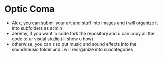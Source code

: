 # Optic Coma

- Alex, you can submit your art and stuff into images and i will organize it into subfolders as admin
- Jeremy, if you want to code fork the repository and u can copy all the code to ur visual studio (ill show u how)
- otherwise, you can also put music and sound effects into the sound/music folder and i will reorganize into subcategories

